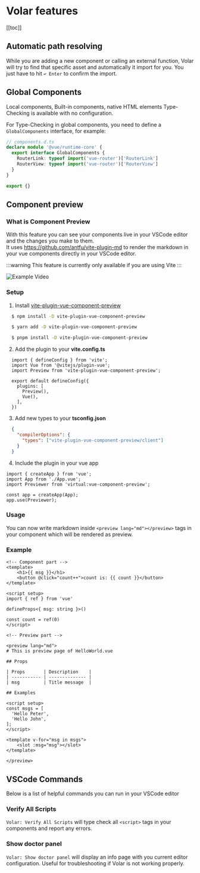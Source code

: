 # Volar features

[[toc]]

## Automatic path resolving

While you are adding a new component or calling an external function, Volar will try to find that specific asset and automatically it
import for you. You just have to hit `↩ Enter` to confirm the import.

## Global Components 

Local components, Built-in components, native HTML elements Type-Checking is available with no configuration.

For Type-Checking in global components, you need to define a `GlobalComponents` interface, for example:

```typescript
// components.d.ts
declare module '@vue/runtime-core' {
  export interface GlobalComponents {
    RouterLink: typeof import('vue-router')['RouterLink']
    RouterView: typeof import('vue-router')['RouterView']
  }
}

export {}
```

## Component preview

### What is Component Preview

With this feature you can see your components live in your VSCode editor and the changes you make to them.  
It uses https://github.com/antfu/vite-plugin-md to render the markdown in your vue components directly in your VSCode editor. 

:::warning
This feature is currently only available if you are using Vite
:::

![Example Video](./assets/component-preview.gif)

### Setup

1. Install [vite-plugin-vue-component-preview](https://github.com/johnsoncodehk/vite-plugin-vue-component-preview)
  ```sh
    $ npm install -D vite-plugin-vue-component-preview
  ```
  ```sh
    $ yarn add -D vite-plugin-vue-component-preview
  ```
  ```sh
    $ pnpm install -D vite-plugin-vue-component-preview
  ```
2. Add the plugin to your **vite.config.ts**
  ```ts{3,7}
    import { defineConfig } from 'vite';
    import Vue from '@vitejs/plugin-vue';
    import Preview from 'vite-plugin-vue-component-preview';

    export default defineConfig({
      plugins: [
        Preview(),
        Vue(),
      ],
    })
  ```
3. Add new types to your **tsconfig.json**
  ```json
    {
      "compilerOptions": {
        "types": ["vite-plugin-vue-component-preview/client"]
      }
    }
  ```
4. Include the plugin in your vue app
  ```ts{3,6}
  import { createApp } from 'vue';
  import App from './App.vue';
  import Previewer from 'virtual:vue-component-preview';

  const app = createApp(App);
  app.use(Previewer);
  ```

### Usage

You can now write markdown inside `<preview lang="md"></preview>` tags in your component which will be rendered as preview.

### Example

```vue
<!-- Component part -->
<template>
	<h1>{{ msg }}</h1>
	<button @click="count++">count is: {{ count }}</button>
</template>

<script setup>
import { ref } from 'vue'

defineProps<{ msg: string }>()

const count = ref(0)
</script>

<!-- Preview part -->

<preview lang="md">
# This is preview page of HelloWorld.vue

## Props

| Props       | Description    |
| ----------- | -------------- |
| msg         | Title message  |

## Examples

<script setup>
const msgs = [
  'Hello Peter',
  'Hello John',
];
</script>

<template v-for="msg in msgs">
	<slot :msg="msg"></slot>
</template>

</preview>
```

## VSCode Commands

Below is a list of helpful commands you can run in your VSCode editor

### Verify All Scripts

`Volar: Verify All Scripts` will type check all `<script>` tags in your components and report any errors.

### Show doctor panel

`Volar: Show doctor panel` will display an info page with you current editor configuration. Useful for troubleshooting if Volar is not working properly.

